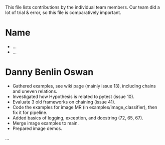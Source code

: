 This file lists contributions by the individual team members.
Our team did a lot of trial & error, so this file is comparatively important.

Name
===
- ...
- ...


Danny Benlin Oswan
===
- Gathered examples, see wiki page (mainly issue 13), including chains and uneven relations.
- Investigated how Hypothesis is related to pytest (issue 10).
- Evaluate 3 old frameworks on chaining (issue 41).
- Code the examples for image MR (in examples/image_classifier), then fix it for pipeline.
- Added basics of logging, exception, and docstring (72, 65, 67).
- Merge image examples to main.
- Prepared image demos.


...
